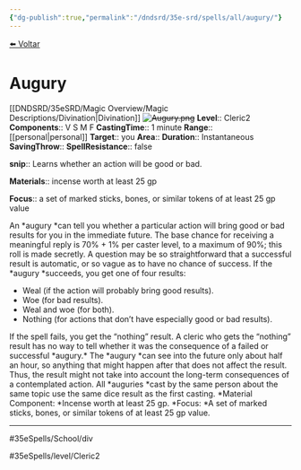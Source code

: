 ```yaml
---
{"dg-publish":true,"permalink":"/dndsrd/35e-srd/spells/all/augury/"}
---
```



<a href="javascript:history.back()">⬅️ Voltar</a>
# Augury
[[DNDSRD/35eSRD/Magic Overview/Magic Descriptions/Divination\|Divination]]  <s class="aside-hide">![Augury.png](/img/user/DNDSRD/35eSRD/Spells/imgs/augury.png)</s>
**Level**:: Cleric2 
**Components**:: V S M F 
**CastingTime**:: 1 minute 
**Range**:: [[personal\|personal]]
**Target**:: you
**Area**:: 
**Duration**:: Instantaneous
**SavingThrow**:: 
**SpellResistance**:: false

**snip**:: Learns whether an action will be good or bad.  

**Materials**:: incense worth at least 25 gp  

**Focus**:: a set of marked sticks, bones, or similar tokens of at least 25 gp value  


An *augury *can tell you whether a particular action will bring good or bad results for you in the immediate future.
The base chance for receiving a meaningful reply is 70% + 1% per caster level, to a maximum of 90%; this roll is made secretly. A question may be so straightforward that a successful result is automatic, or so vague as to have no chance of success. If the *augury *succeeds, you get one of four results:

<ul><li>Weal (if the action will probably bring good results).</li>
<li>Woe (for bad results).</li>
<li>Weal and woe (for both).</li>
<li>Nothing (for actions that don’t have especially good or bad results).</li></ul>
If the spell fails, you get the “nothing” result. A cleric who gets the “nothing” result has no way to tell whether it was the consequence of a failed or successful *augury.*
The *augury *can see into the future only about half an hour, so anything that might happen after that does not affect the result. Thus, the result might not take into account the long-term consequences of a contemplated action. All *auguries *cast by the same person about the same topic use the same dice result as the first casting.
*Material Component: *Incense worth at least 25 gp.
*Focus: *A set of marked sticks, bones, or similar tokens of at least 25 gp value.

<hr/>



#35eSpells/School/div

#35eSpells/level/Cleric2 